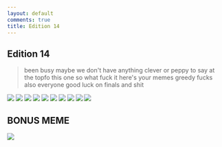 ```yaml
---
layout: default
comments: true
title: Edition 14
---
```


## Edition 14
>been busy maybe we don't have anything clever or peppy to say at the topfo this one so what fuck it here's your memes greedy fucks
> also everyone good luck on finals and shit

![](/assets/14/1.jpg)
![](/assets/14/2.png)
![](/assets/14/3.png)
![](/assets/14/4.png)
![](/assets/14/5.png)
![](/assets/14/6.png)
![](/assets/14/7.png)
![](/assets/14/8.png)
![](/assets/14/9.png)
![](/assets/14/10.png)
## BONUS MEME
![](/assets/14/11.png)
